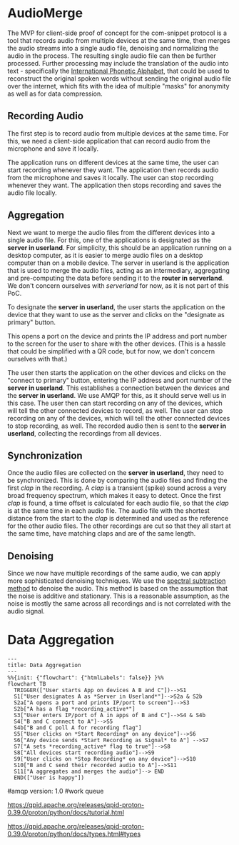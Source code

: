 # AudioMerge
The MVP for client-side proof of concept for the com-snippet protocol is a tool that records audio from multiple devices at the same time, then merges the audio streams into a single audio file, denoising and normalizing the audio in the process.
The resulting single audio file can then be further processed.
Further processing may include the translation of the audio into text - specifically the [International Phonetic Alphabet](https://en.wikipedia.org/wiki/International_Phonetic_Alphabet), that could be used to reconstruct the original spoken words without sending the original audio file over the internet, which fits with the idea of multiple "masks" for anonymity as well as for data compression.

## Recording Audio
The first step is to record audio from multiple devices at the same time.
For this, we need a client-side application that can record audio from the microphone and save it locally.

The application runs on different devices at the same time, the user can start recording whenever they want.
The application then records audio from the microphone and saves it locally.
The user can stop recording whenever they want.
The application then stops recording and saves the audio file locally.

## Aggregation
Next we want to merge the audio files from the different devices into a single audio file. For this, one of the applications is designated as the **server in userland**. For simplicity, this should be an application running on a desktop computer, as it is easier to merge audio files on a desktop computer than on a mobile device.
The server in userland is the application that is used to merge the audio files, acting as an intermediary, aggregating and pre-computing the data before sending it to the **router in serverland**.
We don't concern ourselves with *serverland* for now, as it is not part of this PoC.

To designate the **server in userland**, the user starts the application on the device that they want to use as the server and clicks on the "designate as primary" button.

This opens a port on the device and prints the IP address and port number to the screen for the user to share with the other devices. (This is a hassle that could be simplified with a QR code, but for now, we don't concern ourselves with that.)

The user then starts the application on the other devices and clicks on the "connect to primary" button, entering the IP address and port number of the **server in userland**. This establishes a connection between the devices and the **server in userland**. We use AMQP for this, as it should serve well us in this case. The user then can start recording on any of the devices, which will tell the other connected devices to record, as well. The user can stop recording on any of the devices, which will tell the other connected devices to stop recording, as well. The recorded audio then is sent to the **server in userland**, collecting the recordings from all devices.

## Synchronization
Once the audio files are collected on the **server in userland**, they need to be synchronized. This is done by comparing the audio files and finding the first *clap* in the recording. A *clap* is a transient (spike) sound across a very broad frequency spectrum, which makes it easy to detect. Once the first *clap* is found, a time offset is calculated for each audio file, so that the *clap* is at the same time in each audio file. The audio file with the shortest distance from the start to the *clap* is determined and used as the reference for the other audio files. The other recordings are cut so that they all start at the same time, have matching claps and are of the same length.

## Denoising
Since we now have multiple recordings of the same audio, we can apply more sophisticated denoising techniques. We use the [spectral subtraction method](https://en.wikipedia.org/wiki/Spectral_subtraction) to denoise the audio. This method is based on the assumption that the noise is additive and stationary. This is a reasonable assumption, as the noise is mostly the same across all recordings and is not correlated with the audio signal.


# Data Aggregation
```mermaid
---
title: Data Aggregation
---
%%{init: {"flowchart": {"htmlLabels": false}} }%%
flowchart TB
  TRIGGER(["User starts App on devices A B and C"])-->S1
  S1["User designates A as *Server in Userland*"]-->S2a & S2b
  S2a["A opens a port and prints IP/port to screen"]-->S3
  S2b["A has a flag *recording_active*"]
  S3["User enters IP/port of A in apps of B and C"]-->S4 & S4b
  S4["B and C connect to A"]-->S5
  S4b["B and C poll A for recording flag"]
  S5["User clicks on *Start Recording* on any device"]-->S6
  S6["Any device sends *Start Recording as Signal* to A"] -->S7
  S7["A sets *recording_active* flag to true"]-->S8
  S8["All devices start recording audio"]-->S9
  S9["User clicks on *Stop Recording* on any device"]-->S10
  S10["B and C send their recorded audio to A"]-->S11
  S11["A aggregates and merges the audio"]--> END
  END(["User is happy"])

```
#amqp version: 1.0
#work queue

https://qpid.apache.org/releases/qpid-proton-0.39.0/proton/python/docs/tutorial.html

https://qpid.apache.org/releases/qpid-proton-0.39.0/proton/python/docs/types.html#types
